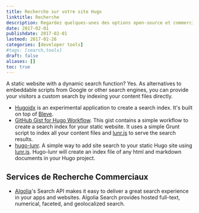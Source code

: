 ```yaml
---
title: Recherche sur votre site Hugo
linktitle: Recherche
description: Regardez quelques-unes des options open-source et commerciales pour installer un moteur de recherche sur votre nouveau site créé avec Hugo.
date: 2017-02-01
publishdate: 2017-02-01
lastmod: 2017-02-26
categories: [developer tools]
#tags: [search,tools]
draft: false
aliases: []
toc: true
---
```


A static website with a dynamic search function? Yes. As alternatives to embeddable scripts from Google or other search engines, you can provide your visitors a custom search by indexing your content files directly.

* [Hugoidx](https://github.com/blevesearch/hugoidx) is an experimental application to create a search index. It's built on top of [Bleve](http://www.blevesearch.com/).
* [GitHub Gist for Hugo Workflow](https://gist.github.com/sebz/efddfc8fdcb6b480f567). This gist contains a simple workflow to create a search index for your static website. It uses a simple Grunt script to index all your content files and [lunr.js](http://lunrjs.com/) to serve the search results.
* [hugo-lunr](https://www.npmjs.com/package/hugo-lunr). A simple way to add site search to your static Hugo site using [lunr.js](http://lunrjs.com/). Hugo-lunr will create an index file of any html and markdown documents in your Hugo project.

## Services de Recherche Commerciaux

* [Algolia](https://www.algolia.com/)'s Search API makes it easy to deliver a great search experience in your apps and websites. Algolia Search provides hosted full-text, numerical, faceted, and geolocalized search.
